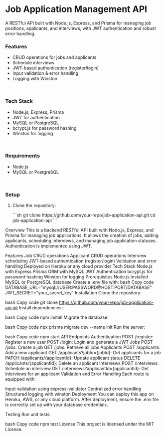 <h1>Job Application Management API</h1>
<p>A RESTful API built with Node.js, Express, and Prisma for managing job positions, applicants, and interviews, with JWT authentication and robust error handling.</p>
<h3>Features</h3>
<ul>
  <li>CRUD operations for jobs and applicants</li>
  <li>Schedule interviews</li>
  <li>JWT-based authentication (register/login)</li>
  <li>Input validation & error handling</li>
  <li>Logging with Winston</li>
</ul>
<br/>
<h3>Tech Stack</h3>
<ul>
  <li>Node.js, Express, Prisma</li>
  <li>JWT for authentication</li>
  <li>MySQL or PostgreSQL</li>
  <li>bcrypt.js for password hashing</li>
  <li>Winston for logging</li>
</ul>
<br />
<h3>Requirements</h3>
<ul>
  <li>Node.js</li>
  <li>MySQL or PostgreSQL</li>
</ul>
<br/>
<h3>Setup</h3>
<ol>
  <li>
    <p>Clone the repository:</p>
    ```sh
    git clone https://github.com/your-repo/job-application-api.git
    cd job-application-api
    ```
  </li>
</ol>
Overview
This is a backend RESTful API built with Node.js, Express, and Prisma for managing job applications. It allows the creation of jobs, adding applicants, scheduling interviews, and managing job application statuses. Authentication is implemented using JWT.

Features
Job CRUD operations
Applicant CRUD operations
Interview scheduling
JWT-based authentication (register/login)
Validation and error handling
Deployed on Heroku or any cloud provider
Tech Stack
Node.js with Express
Prisma ORM with MySQL
JWT Authentication
bcrypt.js for password hashing
Winston for logging
Prerequisites
Node.js installed
MySQL or PostgreSQL database
Create a .env file with:
bash
Copy code
DATABASE_URL="mysql://USER:PASSWORD@HOST:PORT/DATABASE"
JWT_SECRET="your_secret_key"
Installation
Clone the repository:

bash
Copy code
git clone https://github.com/your-repo/job-application-api.git
Install dependencies:

bash
Copy code
npm install
Migrate the database:

bash
Copy code
npx prisma migrate dev --name init
Run the server:

bash
Copy code
npm start
API Endpoints
Authentication
POST /register: Register a new user
POST /login: Login and generate a JWT
Jobs
POST /jobs: Create a job
GET /jobs: Retrieve all jobs
Applicants
POST /applicants: Add a new applicant
GET /applicants?jobId={jobId}: Get applicants for a job
PATCH /applicants/{applicantId}: Update applicant status
DELETE /applicants/{applicantId}: Delete an applicant
Interviews
POST /interviews: Schedule an interview
GET /interviews?applicantId={applicantId}: Get interviews for an applicant
Validation and Error Handling
Each route is equipped with:

Input validation using express-validator
Centralized error handling
Structured logging with winston
Deployment
You can deploy this app on Heroku, AWS, or any cloud platform. After deployment, ensure the .env file is correctly set up with your database credentials.

Testing
Run unit tests:

bash
Copy code
npm test
License
This project is licensed under the MIT License.
